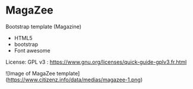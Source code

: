 # MagaZee
Bootstrap template (Magazine)
+ HTML5 
+ bootstrap
+ Font awesome

License: GPL v3 : https://www.gnu.org/licenses/quick-guide-gplv3.fr.html

![Image of MagaZee template] (https://www.citizenz.info/data/medias/magazee-1.png)
